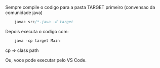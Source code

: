 Sempre compile o codigo para a pasta TARGET primeiro (convensao da comunidade java)

```java
    javac src/*.java -d target
```

Depois executa o codigo com:

```java
    java -cp target Main
```

cp => class path

Ou, voce pode executar pelo VS Code.

<!-- ------------------------------------------------------------------ -->

